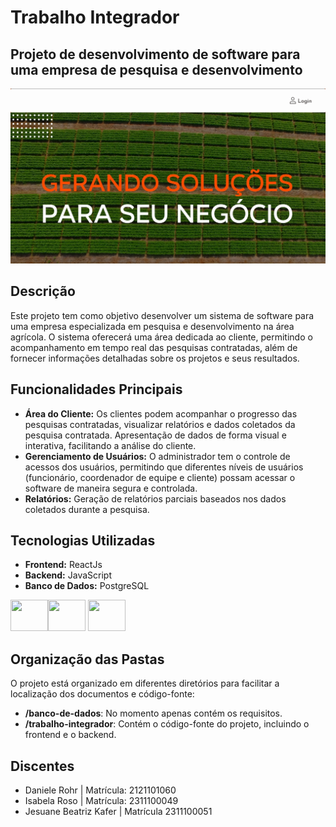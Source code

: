 # Trabalho Integrador

## Projeto de desenvolvimento de software para uma empresa de pesquisa e desenvolvimento

<div align="center">
    <img src="./TelaInicial.jpeg" width="600"/>
</div>

## Descrição

Este projeto tem como objetivo desenvolver um sistema de software para uma empresa especializada em pesquisa e desenvolvimento na área agrícola. O sistema oferecerá uma área dedicada ao cliente, permitindo o acompanhamento em tempo real das pesquisas contratadas, além de fornecer informações detalhadas sobre os projetos e seus resultados.


## Funcionalidades Principais 

- **Área do Cliente:** Os clientes podem acompanhar o progresso das pesquisas contratadas, visualizar relatórios e dados coletados da pesquisa contratada. Apresentação de dados de forma visual e interativa, facilitando a análise do cliente.
- **Gerenciamento de Usuários:** O administrador tem o controle de acessos dos usuários, permitindo que diferentes níveis de usuários (funcionário, coordenador de equipe e cliente) possam acessar o software de maneira segura e controlada.
- **Relatórios:** Geração de relatórios parciais baseados nos dados coletados durante a pesquisa.

## Tecnologias Utilizadas

- **Frontend:** ReactJs
- **Backend:** JavaScript
- **Banco de Dados:** PostgreSQL

<img src="https://cdn.jsdelivr.net/gh/devicons/devicon@latest/icons/react/react-original.svg" width="60" height="50"/><img src="https://cdn.jsdelivr.net/gh/devicons/devicon@latest/icons/javascript/javascript-plain.svg" width="60" height="50"/> <img src="https://cdn.jsdelivr.net/gh/devicons/devicon@latest/icons/postgresql/postgresql-original.svg" width="60" height="50"/>


## Organização das Pastas

O projeto está organizado em diferentes diretórios para facilitar a localização dos documentos e código-fonte:

- **/banco-de-dados**: No momento apenas contém os requisitos.
- **/trabalho-integrador**: Contém o código-fonte do projeto, incluindo o frontend e o backend.


## Discentes

- Daniele Rohr | Matrícula: 2121101060
- Isabela Roso | Matrícula: 2311100049
- Jesuane Beatriz Kafer | Matrícula 2311100051